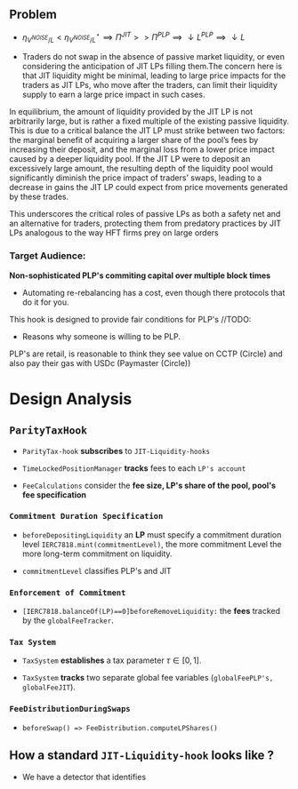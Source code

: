 ## Problem

- $\eta_{V^{NOISE}/L} < \eta^{\star}_{V^{NOISE}/L} \implies \Pi^{JIT} >> \Pi^{PLP} \implies \downarrow L^{PLP} \implies \downarrow L$

- Traders do not swap in the absence of
passive market liquidity, or even considering the anticipation of JIT LPs filling them.The concern here is that JIT liquidity might be minimal, leading to large price impacts for the traders as JIT LPs, who move after the traders, can limit their liquidity supply to earn a large price impact in such
cases.


In equilibrium, the amount of liquidity provided by the JIT LP is not arbitrarily large, but is rather
a fixed multiple of the existing passive liquidity. This is due to a critical balance the JIT LP must strike
between two factors: the marginal benefit of acquiring a larger share of the pool’s fees by increasing their
deposit, and the marginal loss from a lower price impact caused by a deeper liquidity pool. If the JIT LP
were to deposit an excessively large amount, the resulting depth of the liquidity pool would significantly
diminish the price impact of traders’ swaps, leading to a decrease in gains the JIT LP could expect from price
movements generated by these trades.

 This underscores the critical roles of passive LPs as both a safety net and an alternative for traders,
protecting them from predatory practices by JIT LPs analogous to the way HFT firms prey on large orders


### Target Audience:
**Non-sophisticated PLP's commiting capital over multiple block times**
- Automating re-rebalancing has a cost, even though there protocols that do it for you.

This hook is designed to provide fair conditions for PLP's
//TODO:
- Reasons why someone is willing to be PLP.

PLP's are retail, is reasonable to think they see value on CCTP (Circle) and also pay their gas with USDc (Paymaster (Circle))



# Design Analysis

## `ParityTaxHook`  
  -  `ParityTax-hook` **subscribes** to `JIT-Liquidity-hooks`
  
  -  `TimeLockedPositionManager` **tracks** fees to each `LP's account`
  
  -  `FeeCalculations` consider the __fee size, LP's share of the pool, pool's fee specification__
### `Commitment Duration Specification`

  -  `beforeDepositingLiquidity` an **LP** must specify a commitment duration level `IERC7818.mint(commitmentLevel)`, the more commitment Level the more long-term commitment on liquidity.
  
  -  `commitmentLevel` classifies PLP's and JIT 

### `Enforcement of Commitment`

  -   `[IERC7818.balanceOf(LP)==0]beforeRemoveLiquidity:` the __fees__ tracked by the `globalFeeTracker`.
  
### `Tax System`  

  - `TaxSystem` **establishes** a tax parameter $\tau \in [0,1]$.
  
  - `TaxSystem` **tracks** two separate global fee variables (`globalFeePLP's, globalFeeJIT`).

### `FeeDistributionDuringSwaps`

- `beforeSwap() => FeeDistribution.computeLPShares()`


    


## How a standard `JIT-Liquidity-hook` looks like ?

- We have a detector that identifies